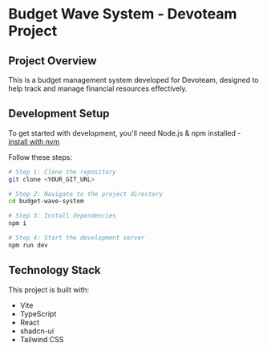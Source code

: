 # Budget Wave System - Devoteam Project

## Project Overview

This is a budget management system developed for Devoteam, designed to help track and manage financial resources effectively.

## Development Setup

To get started with development, you'll need Node.js & npm installed - [install with nvm](https://github.com/nvm-sh/nvm#installing-and-updating)

Follow these steps:

```sh
# Step 1: Clone the repository
git clone <YOUR_GIT_URL>

# Step 2: Navigate to the project directory
cd budget-wave-system

# Step 3: Install dependencies
npm i

# Step 4: Start the development server
npm run dev
```


## Technology Stack

This project is built with:
- Vite
- TypeScript
- React
- shadcn-ui
- Tailwind CSS
